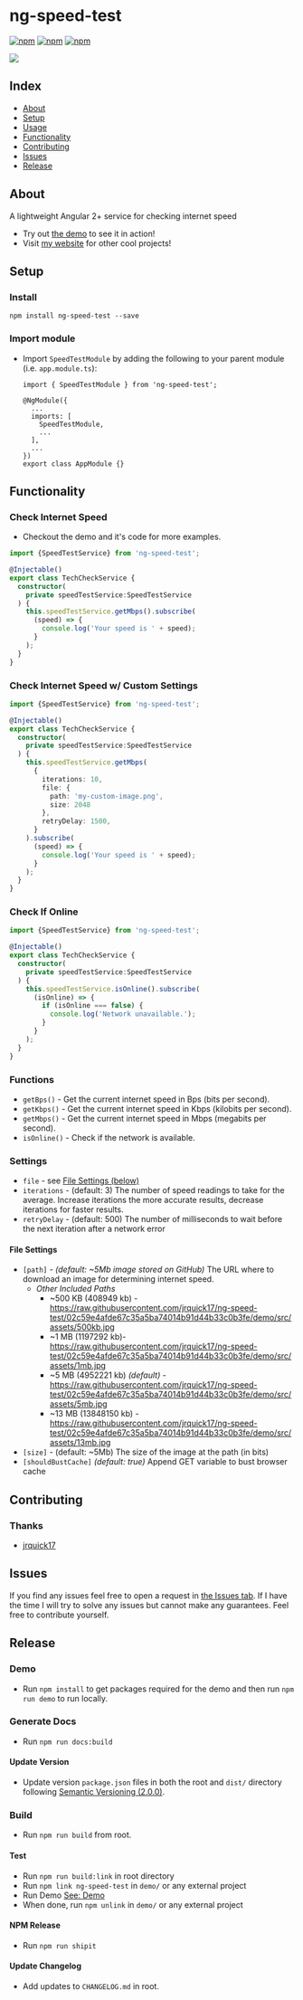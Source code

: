 # ng-speed-test #

[![npm](https://img.shields.io/npm/l/ng-speed-test.svg)](https://www.npmjs.com/package/ng-speed-test/)
[![npm](https://img.shields.io/npm/dt/ng-speed-test.svg)](https://www.npmjs.com/package/ng-speed-test)
[![npm](https://img.shields.io/npm/dm/ng-speed-test.svg)](https://www.npmjs.com/package/ng-speed-test)

![](example.gif)

## Index ##

* [About](#about)
* [Setup](#setup)
* [Usage](#usage)
* [Functionality](#functionality)
* [Contributing](#contributing)
* [Issues](#issues)
* [Release](#release)

## About ## 

A lightweight Angular 2+ service for checking internet speed  

* Try out [the demo](https://ng-speed-test.jrquick.com) to see it in action!
* Visit [my website](https://jrquick.com) for other cool projects!

## Setup ##

### Install ###

```
npm install ng-speed-test --save
```

### Import module ###

* Import `SpeedTestModule` by adding the following to your parent module (i.e. `app.module.ts`):

    ```
    import { SpeedTestModule } from 'ng-speed-test';

    @NgModule({
      ...
      imports: [
        SpeedTestModule,
        ...
      ],
      ...
    })
    export class AppModule {}
    ```
  
## Functionality ##

### Check Internet Speed ###

* Checkout the demo and it's code for more examples.

```typescript
import {SpeedTestService} from 'ng-speed-test';

@Injectable()
export class TechCheckService {
  constructor(
    private speedTestService:SpeedTestService
  ) {
    this.speedTestService.getMbps().subscribe(
      (speed) => {
        console.log('Your speed is ' + speed);
      }
    );
  }
}
```

### Check Internet Speed w/ Custom Settings

```typescript
import {SpeedTestService} from 'ng-speed-test';

@Injectable()
export class TechCheckService {
  constructor(
    private speedTestService:SpeedTestService
  ) {
    this.speedTestService.getMbps(
      {
        iterations: 10,
        file: {
          path: 'my-custom-image.png',
          size: 2048
        },
        retryDelay: 1500,
      }
    ).subscribe(
      (speed) => {
        console.log('Your speed is ' + speed);
      }
    );
  }
}
```

### Check If Online ###

```typescript
import {SpeedTestService} from 'ng-speed-test';

@Injectable()
export class TechCheckService {
  constructor(
    private speedTestService:SpeedTestService
  ) {
    this.speedTestService.isOnline().subscribe(
      (isOnline) => {
        if (isOnline === false) {
          console.log('Network unavailable.');
        }
      }
    );
  }
}
```

### Functions ###

* `getBps()` - Get the current internet speed in Bps (bits per second).
* `getKbps()` - Get the current internet speed in Kbps (kilobits per second).
* `getMbps()` - Get the current internet speed in Mbps (megabits per second).
* `isOnline()` - Check if the network is available.

### Settings ###

* `file` - see [File Settings (below)](#file-settings)
* `iterations` - (default: 3) The number of speed readings to take for the average. 
Increase iterations the more accurate results, decrease iterations for faster results.
* `retryDelay` - (default: 500) The number of milliseconds to wait before the next iteration after a network error

#### File Settings ####

* `[path]` - *(default: ~5Mb image stored on GitHub)* The URL where to download an image for determining internet speed. 
  * *Other Included Paths* 
    * ~500 KB (408949 kb) - https://raw.githubusercontent.com/jrquick17/ng-speed-test/02c59e4afde67c35a5ba74014b91d44b33c0b3fe/demo/src/assets/500kb.jpg
    * ~1 MB (1197292 kb)- https://raw.githubusercontent.com/jrquick17/ng-speed-test/02c59e4afde67c35a5ba74014b91d44b33c0b3fe/demo/src/assets/1mb.jpg
    * ~5 MB (4952221 kb) *(default)* - https://raw.githubusercontent.com/jrquick17/ng-speed-test/02c59e4afde67c35a5ba74014b91d44b33c0b3fe/demo/src/assets/5mb.jpg
    * ~13 MB (13848150 kb) - https://raw.githubusercontent.com/jrquick17/ng-speed-test/02c59e4afde67c35a5ba74014b91d44b33c0b3fe/demo/src/assets/13mb.jpg
* `[size]` - (default: ~5Mb) The size of the image at the path (in bits)
* `[shouldBustCache]` *(default: true)* Append GET variable to bust browser cache

## Contributing ##

### Thanks ###

* [jrquick17](https://github.com/jrquick17)

## Issues ##

If you find any issues feel free to open a request in [the Issues tab](https://github.com/jrquick17/ng-speed-test/issues). If I have the time I will try to solve any issues but cannot make any guarantees. Feel free to contribute yourself.

## Release ##

### Demo ###
    
* Run `npm install` to get packages required for the demo and then run `npm run demo` to run locally.

### Generate Docs ###

* Run `npm run docs:build`

#### Update Version ###
    
* Update version `package.json` files in both the root and `dist/` directory following [Semantic Versioning (2.0.0)](https://semver.org/).

### Build ###

* Run `npm run build` from root.

#### Test ####

* Run `npm run build:link` in root directory
* Run `npm link ng-speed-test` in `demo/` or any external project
* Run Demo [See: Demo](#demo)
* When done, run `npm unlink` in `demo/` or any external project

#### NPM Release ####

* Run `npm run shipit`

#### Update Changelog ####

* Add updates to `CHANGELOG.md` in root.

